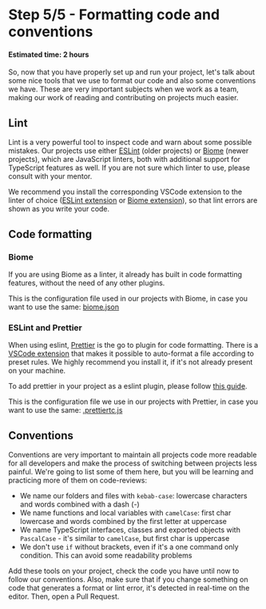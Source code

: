 # Step 5/5 - Formatting code and conventions
#### Estimated time: 2 hours

So, now that you have properly set up and run your project, let's talk about some nice tools that we use to format our code and also some conventions we have. These are very important subjects when we work as a team, making our work of reading and contributing on projects much easier.

## Lint

Lint is a very powerful tool to inspect code and warn about some possible mistakes. Our projects use either [ESLint](https://eslint.org/) (older projects) or [Biome](https://biomejs.dev/) (newer projects), which are JavaScript linters, both with additional support for TypeScript features as well. If you are not sure which linter to use, please consult with your mentor.

We recommend you install the corresponding VSCode extension to the linter of choice ([ESLint extension](https://marketplace.visualstudio.com/items?itemName=dbaeumer.vscode-eslint) or [Biome extension](https://marketplace.visualstudio.com/items/?itemName=biomejs.biome)), so that lint errors are shown as you write your code.

## Code formatting

### Biome

If you are using Biome as a linter, it already has built in code formatting features, without the need of any other plugins.

This is the configuration file used in our projects with Biome, in case you want to use the same: [biome.json](https://github.com/indigotech/template-react-web/blob/main/biome.json)

### ESLint and Prettier

When using eslint, [Prettier](https://prettier.io/) is the go to plugin for  code formatting. There is a [VSCode extension](https://marketplace.visualstudio.com/items?itemName=esbenp.prettier-vscode) that makes it possible to auto-format a file according to preset rules. We highly recommend you install it, if it's not already present on your machine. 

To add prettier in your project as a eslint plugin, please follow [this guide](https://github.com/prettier/eslint-plugin-prettier).

This is the configuration file we use in our projects with Prettier, in case you want to use the same: [.prettiertc.js](https://github.com/indigotech/template-react/blob/master/.prettierrc.js)

## Conventions

Conventions are very important to maintain all projects code more readable for all developers and make the process of switching between projects less painful. We're going to list some of them here, but you will be learning and practicing more of them on code-reviews:

+ We name our folders and files with `kebab-case`: lowercase characters and words combined with a dash (-)
+ We name functions and local variables with `camelCase`: first char lowercase and words combined by the first letter at uppercase
+ We name TypeScript interfaces, classes and exported objects with `PascalCase` - it's similar to `camelCase`, but first char is uppercase
+ We don't use `if` without brackets, even if it's a one command only condition. This can avoid some readability problems

Add these tools on your project, check the code you have until now to follow our conventions. Also, make sure that if you change something on code that generates a format or lint error, it's detected in real-time on the editor. Then, open a Pull Request.
